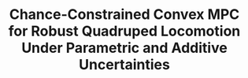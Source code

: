 ---
title: "Chance-Constrained Convex MPC for Robust Quadruped Locomotion Under Parametric and Additive Uncertainties"
authors: "Ananya Trivedi, Sarvesh Prajapati, Mark Zolotas, Michael Everett, Taskin Padir"
venue: "IEEE Robotics and Automation Letters (RA-L)"
year: "2024"
status: "accepted"
arxiv: "https://arxiv.org/abs/2411.03481"
official_link: ""
doi: ""
volume: ""
number: ""
pages: ""
publisher: ""
month: "12"
address: ""
type: "journal"
school: ""
awards: ""
notes: ""
include_on_website: true
image: "trivedi24_mpc.png"
links_to_code: ""
links_to_video: ""
collection: publications
permalink: /publication/2024-12-Trivedi25_RAL.html
---